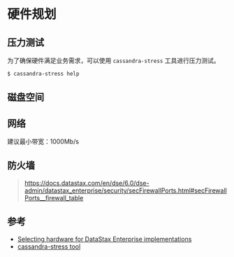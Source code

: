 # 硬件规划

## 压力测试

为了确保硬件满足业务需求，可以使用 `cassandra-stress` 工具进行压力测试。

```sh
$ cassandra-stress help
```

## 磁盘空间

## 网络

建议最小带宽：1000Mb/s

## 防火墙

> <https://docs.datastax.com/en/dse/6.0/dse-admin/datastax_enterprise/security/secFirewallPorts.html#secFirewallPorts__firewall_table>

## 参考

* [Selecting hardware for DataStax Enterprise implementations](https://docs.datastax.com/en/dse-planning/doc/planning/planningHardware.html)
* [cassandra-stress tool](https://docs.datastax.com/en/dse/6.0/dse-admin/datastax_enterprise/tools/toolsCStress.html)